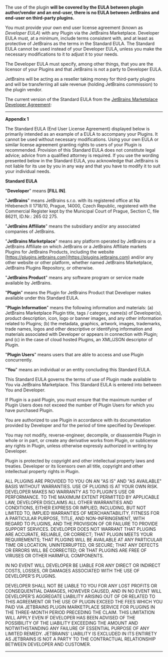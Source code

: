 [//]: # (title: End User License Agreement \(EULA\))

The use of the plugin **will be covered by the EULA between plugin author/vendor and an end-user, there is no EULA between JetBrains and end-user on third-party plugins.**

You must provide your own end user license agreement (known as *Developer EULA*) with any Plugin via the JetBrains Marketplace. Developer EULA must, at a minimum, include terms consistent with, and at least as protective of JetBrains as the terms in the Standard EULA. The Standard EULA cannot be used instead of your Developer EULA, unless you make the necessary modifications to it to adjust it to your needs.

The Developer EULA must specify, among other things, that you are the licensor of your Plugins and that JetBrains is not a party to Developer EULA.

JetBrains will be acting as a reseller taking money for third-party plugins and will be transferring all sale revenue (holding JetBrains commission) to the plugin vendor.

The current version of the Standard EULA from the [JetBrains Marketplace Developer Agreement](https://plugins.jetbrains.com/legal/developer-agreement):

***
**Appendix 1**

The Standard EULA (End User License Agreement) displayed below is primarily intended as an example of a EULA to accompany your Plugins. It cannot be used without necessary modifications. Using your own EULA or similar license agreement granting rights to users of your Plugin is recommended. Provision of this Standard EULA does not constitute legal advice; advice from a qualified attorney is required. If you use the wording presented below in the Standard EULA, you acknowledge that JetBrains is not liable for its use by you in any way and that you have to modify it to suit your individual needs.

**Standard EULA**

"**Developer**" means **\[FILL IN\]**.

"**JetBrains**" means JetBrains s.r.o. with its registered office at Na Hřebenech II 1718/10, Prague, 14000, Czech Republic, registered with the Commercial Register kept by the Municipal Court of Prague, Section C, file 86211, ID.Nr.: 265 02 275.

"**JetBrains Affiliate**" means the subsidiary and/or any associated companies of JetBrains.

"**JetBrains Marketplace**" means any platform operated by JetBrains or a JetBrains Affiliate on which JetBrains or a JetBrains Affiliate markets Plugins for JetBrains Products, including the website [https://plugins.jetbrains.com](https://plugins.jetbrains.com) and/or any other website or other platform, whether named JetBrains Marketplace, JetBrains Plugins Repository, or otherwise.

"**JetBrains Product**" means any software program or service made available by JetBrains.

"**Plugin**" means the Plugin for JetBrains Product that Developer makes available under this Standard EULA.

"**Plugin Information**" means the following information and materials: (a) JetBrains Marketplace Plugin title, tags / category, name(s) of Developer(s), product description, icon, logo or banner images, and any other information related to Plugins; (b) the metadata, graphics, artwork, images, trademarks, trade names, logos and other descriptive or identifying information and materials associated with Developer or appears in connection with Plugin; and (c) in the case of cloud hosted Plugins, an XML/JSON descriptor of Plugin.

"**Plugin Users**" means users that are able to access and use Plugin concurrently.

"**You**" means an individual or an entity concluding this Standard EULA.
 
 
This Standard EULA governs the terms of use of Plugin made available to You via JetBrains Marketplace. This Standard EULA is entered into between You and Developer.

If Plugin is a paid Plugin, you must ensure that the maximum number of Plugin Users does not exceed the number of Plugin Users for which you have purchased Plugin.

You are authorized to use Plugin in accordance with its documentation provided by Developer and for the period of time specified by Developer.

You may not modify, reverse-engineer, decompile, or disassemble Plugin in whole or in part, or create any derivative works from Plugin, or sublicense any rights in Plugin, unless otherwise expressly authorized in writing by Developer.

Plugin is protected by copyright and other intellectual property laws and treaties. Developer or its licensors own all title, copyright and other intellectual property rights in Plugin.

ALL PLUGINS ARE PROVIDED TO YOU ON AN "AS IS" AND "AS AVAILABLE" BASIS WITHOUT WARRANTIES. USE OF PLUGINS IS AT YOUR OWN RISK. DEVELOPER MAKES NO WARRANTY AS TO PLUGIN'S USE OR PERFORMANCE. TO THE MAXIMUM EXTENT PERMITTED BY APPLICABLE LAW, DEVELOPER DISCLAIMS ALL OTHER WARRANTIES AND CONDITIONS, EITHER EXPRESS OR IMPLIED, INCLUDING, BUT NOT LIMITED TO, IMPLIED WARRANTIES OF MERCHANTABILITY, FITNESS FOR A PARTICULAR PURPOSE, TITLE, AND NON-INFRINGEMENT, WITH REGARD TO PLUGINS, AND THE PROVISION OF OR FAILURE TO PROVIDE SUPPORT SERVICES. DEVELOPER DOES NOT WARRANT THAT PLUGINS ARE ACCURATE, RELIABLE, OR CORRECT; THAT PLUGIN MEETS YOUR REQUIREMENTS; THAT PLUGINS WILL BE AVAILABLE AT ANY PARTICULAR TIME OR LOCATION, UNINTERRUPTED, OR SECURE; THAT ANY DEFECTS OR ERRORS WILL BE CORRECTED; OR THAT PLUGINS ARE FREE OF VIRUSES OR OTHER HARMFUL COMPONENTS.

IN NO EVENT WILL DEVELOPER BE LIABLE FOR ANY DIRECT OR INDIRECT COSTS, LOSSES, OR DAMAGES ASSOCIATED WITH THE USE OF DEVELOPER'S PLUGINS.

DEVELOPER SHALL NOT BE LIABLE TO YOU FOR ANY LOST PROFITS OR CONSEQUENTIAL DAMAGES, HOWEVER CAUSED, AND IN NO EVENT WILL DEVELOPER'S AGGREGATE LIABILITY ARISING OUT OF OR RELATED TO THIS AGREEMENT OR THE USE OF PLUGIN EXCEED THE FEES WHICH YOU PAID VIA JETBRAINS PLUGIN MARKETPLACE SERVICE FOR PLUGINS IN THE THREE-MONTH PERIOD PRECEDING THE CLAIM. THIS LIMITATION WILL APPLY EVEN IF DEVELOPER HAS BEEN ADVISED OF THE POSSIBILITY OF THE LIABILITY EXCEEDING THE AMOUNT AND NOTWITHSTANDING ANY FAILURE OF ESSENTIAL PURPOSE OF ANY LIMITED REMEDY. JETBRAINS' LIABILITY IS EXCLUDED IN ITS ENTIRETY AS JETBRAINS IS NOT A PARTY TO THE CONTRACTUAL RELATIONSHIP BETWEEN DEVELOPER AND CUSTOMER.

***

